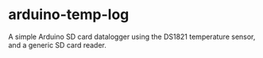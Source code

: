 # arduino-temp-log
A simple Arduino SD card datalogger using the DS1821 temperature sensor, and a generic SD card reader.
